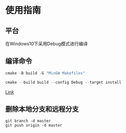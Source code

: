 # 使用指南

## 平台

在Windows10下采用Debug模式进行编译

## 编译命令

```C++
cmake -B build -G "MinGW Makefiles"

cmake --build build --config Debug --target install
```

[Link](https://github.com/Jia-Baos/Notes/blob/master/CMake/cmake-command.md)

## 删除本地分支和远程分支

```
git branch -d master
git push origin -d master
```
